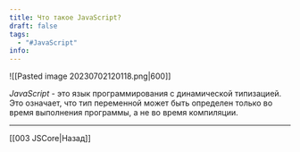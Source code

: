 ```yaml
---
title: Что такое JavaScript?
draft: false
tags:
  - "#JavaScript"
info:
---
```

![[Pasted image 20230702120118.png|600]]

_JavaScript_ - это язык программирования с динамической типизацией. Это означает, что тип переменной может быть определен только во время выполнения программы, а не во время компиляции.

---

[[003 JSCore|Назад]]